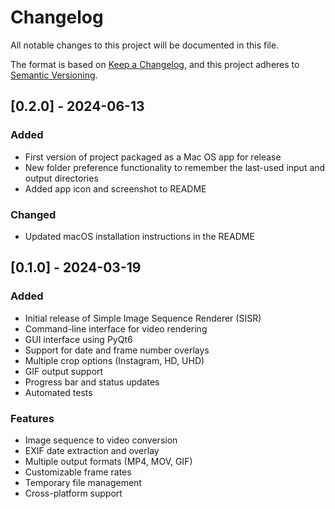 # Changelog

All notable changes to this project will be documented in this file.

The format is based on [Keep a Changelog](https://keepachangelog.com/en/1.0.0/),
and this project adheres to [Semantic Versioning](https://semver.org/spec/v2.0.0.html).

## [0.2.0] - 2024-06-13
### Added
- First version of project packaged as a Mac OS app for release
- New folder preference functionality to remember the last-used input and output directories
- Added app icon and screenshot to README

### Changed
- Updated macOS installation instructions in the README 



## [0.1.0] - 2024-03-19

### Added
- Initial release of Simple Image Sequence Renderer (SISR)
- Command-line interface for video rendering
- GUI interface using PyQt6
- Support for date and frame number overlays
- Multiple crop options (Instagram, HD, UHD)
- GIF output support
- Progress bar and status updates
- Automated tests

### Features
- Image sequence to video conversion
- EXIF date extraction and overlay
- Multiple output formats (MP4, MOV, GIF)
- Customizable frame rates
- Temporary file management
- Cross-platform support 